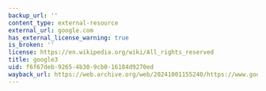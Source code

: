 ```yaml
---
backup_url: ''
content_type: external-resource
external_url: google.com
has_external_license_warning: true
is_broken: ''
license: https://en.wikipedia.org/wiki/All_rights_reserved
title: google3
uid: f6f67deb-9265-4b30-9cb0-16184d9270ed
wayback_url: https://web.archive.org/web/20241001155240/https://www.google.com/
---
```

